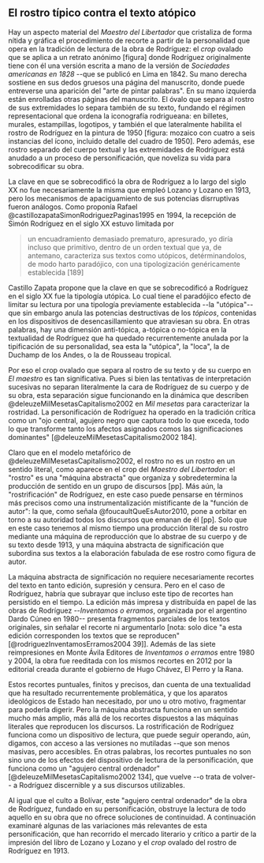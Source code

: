 ## El rostro típico contra el texto atópico

Hay un aspecto material del *Maestro del Libertador* que cristaliza de forma nítida y gráfica el procedimiento de recorte a partir de la personalidad que opera en la tradición de lectura de la obra de Rodríguez: el *crop* ovalado que se aplica a un retrato anónimo [figura] donde Rodríguez originalmente tiene con él una versión escrita a mano de la versión de *Sociedades americanas en 1828* --que se publicó en Lima en 1842. Su mano derecha sostiene en sus dedos gruesos una página del manuscrito, donde puede entreverse una aparición del "arte de pintar palabras". En su mano izquierda están enrolladas otras páginas del manuscrito. El óvalo que separa al rostro de sus extremidades lo separa también de su texto, fundando el régimen representacional que ordena la iconografía rodrigueana: en billetes, murales, estampillas, logotipos, y también el que lateralmente habilita el rostro de Rodríguez en la pintura de 1950 [figura: mozaico con cuatro a seis instancias del ícono, incluido detalle del cuadro de 1950]. Pero además, ese rostro separado del cuerpo textual y las extremidades de Rodríguez está anudado a un proceso de personificación, que noveliza su vida para sobrecodificar su obra. 

La clave en que se sobrecodificó la obra de Rodríguez a lo largo del siglo XX no fue necesariamente la misma que empleó Lozano y Lozano en 1913, pero los mecanismos de apaciguamiento de sus potencias disrruptivas fueron análogos. Como proponía Rafael @castillozapataSimonRodriguezPaginas1995 en 1994, la recepción de Simón Rodríguez en el siglo XX estuvo limitada por 

>un encuadramiento demasiado prematuro, apresurado, yo diría incluso que primitivo, dentro de un orden textual que ya, de antemano, caracteriza sus textos como utópicos, detérminandolos, de modo harto paradójico, con una tipologización genéricamente establecida [189]

Castillo Zapata propone que la clave en que se sobrecodificó a Rodríguez en el siglo XX fue la tipología utópica. Lo cual tiene el paradójico efecto de limitar su lectura por una tipología previamente establecida --la "utópica"-- que sin embargo anula las potencias destructivas de los *tópicos*, contenidas en los dispositivos de desencasillamiento que atraviesan su obra. En otras palabras, hay una dimensión anti-tópica, a-tópica o no-tópica en la textualidad de Rodríguez que ha quedado recurrentemente anulada por la tipificación de su personalidad, sea esta la "utópica", la "loca", la de Duchamp de los Andes, o la de Rousseau tropical. 

Por eso el crop ovalado que separa al rostro de su texto y de su cuerpo en *El maestro* es tan significativa. Pues si bien las tentativas de interpretación sucesivas no separan literalmente la cara de Rodríguez de su cuerpo y de su obra, esta separación sigue funcionando en la dinámica que describen @deleuzeMilMesetasCapitalismo2002 en *Mil mesetas* para caracterizar la rostridad. La personificación de Rodríguez ha operado en la tradición crítica como un "ojo central, agujero negro que captura todo lo que exceda, todo lo que transforme tanto los afectos asignados comos las significaciones dominantes" [@deleuzeMilMesetasCapitalismo2002 184]. 

Claro que en el modelo metafórico de @deleuzeMilMesetasCapitalismo2002, el rostro no es un rostro en un sentido literal, como aparece en el crop del *Maestro del Libertador*: el "rostro" es una "máquina abstracta" que organiza y sobredetermina la producción de sentido en un grupo de discursos [pp]. Más aún, la "rostrificación" de Rodríguez, en este caso puede pensarse en términos más precisos  como una instrumentalización mistificante de la "función de autor": la que, como señala @foucaultQueEsAutor2010, pone a orbitar en torno a su autoridad todos los discursos que emanan de él [pp]. Solo que en este caso tenemos al mismo tiempo una producción literal de su rostro mediante una máquina de reproducción que lo abstrae de su cuerpo y de su texto desde 1913, y una máquina abstracta de significación que subordina sus textos a la elaboración fabulada de ese rostro como figura de autor. 

La máquina abstracta de significación no requiere necesariamente recortes del texto en tanto edición, supresión y censura. Pero en el caso de Rodríguez, habría que subrayar que incluso este tipo de recortes han persistido en el tiempo. La edición más impresa y distribuída en papel de las obras de Rodríguez --*Inventamos o erramos*, organizada por el argentino Dardo Cúneo en 1980-- presenta fragmentos parciales de los textos originales, sin señalar el recorte ni argumentarlo [nota: solo dice "a esta edición corresponden los textos que se reproducen" [@rodriguezInventamosErramos2004 39]]. Además de las siete  reimpresiones en Monte Ávila Editores de *Inventamos o erramos* entre 1980 y 2004, la obra fue reeditada con los mismos recortes en 2012 por la editorial creada durante el gobierno de Hugo Chávez, El Perro y la Rana.

Estos recortes puntuales, finitos y precisos, dan cuenta de una textualidad que ha resultado recurrentemente problemática, y que los aparatos ideológicos de Estado han necesitado, por uno u otro motivo, fragmentar para poderla digerir. Pero la máquina abstracta funciona en un sentido mucho más amplio, más allá de los recortes dispuestos a las máquinas literales que reproducen los discursos. La rostrificación de Rodríguez funciona como un dispositivo de lectura, que puede seguir operando, aún, digamos, con acceso a las versiones no mutiladas --que son menos masivas, pero accesibles. En otras palabras, los recortes puntuales no son sino uno de los efectos del dispositivo de lectura de la personificación, que funciona como un "agujero central ordenador" [@deleuzeMilMesetasCapitalismo2002 134], que vuelve --o trata de volver-- a Rodríguez discernible y a sus discursos utilizables.

Al igual que el culto a Bolívar, este "agujero central ordenador" de la obra de Rodríguez, fundado en su personificación, obstruye la lectura de todo aquello en su obra que no ofrece soluciones de continuidad. A continuación examinaré algunas de las variaciones más relevantes de esta personificación, que han recorrido el mercado literario y crítico a partir de la impresión del libro de Lozano y Lozano y el *crop* ovalado del rostro de Rodríguez en 1913.